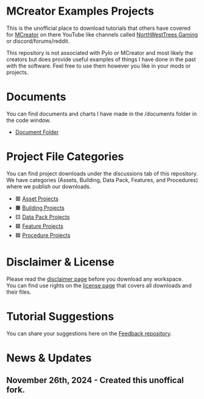 # MCreator Examples Projects
This is the unofficial place to download tutorials that others have covered for [MCreator](https://mcreator.net/) on there YouTube like channels called [NorthWestTrees Gaming](https://www.youtube.com/channel/UC8XYkALuEvGlKhza5Uyb7uQ) or discord/forums/reddit.   
  
This repository is not associated with Pylo or MCreator and most likely the creators but does provide useful examples of things I have done in the past with the software. Feel free to use them however you like in your mods or projects.

# Documents
You can find documents and charts I have made in the /documents folder in the code window.
- [Document Folder](https://github.com/MCreator-Examples/Projects/tree/main/Documents)

# Project File Categories
You can find project downloads under the discussions tab of this repository.  
We have categories (Assets, Building, Data Pack, Features, and Procedures) where we publish our downloads.
- 🟥 [Asset Projects]()
- 🟧 [Building Projects](https://github.com/TheShadowModsUK/MCRProjects/discussions/categories/asset-projects)
- 🟨 [Data Pack Projects](https://github.com/MCreator-Examples/Projects/discussions/categories/data-packs)
- 🟩 [Feature Projects](https://github.com/TheShadowModsUK/MCRProjects/discussions/categories/feature-projects)
- 🟦 [Procedure Projects](https://github.com/TheShadowModsUK/MCRProjects/discussions/categories/procedure-projects)

# Disclaimer & License
Please read the [disclaimer page](https://github.com/MCreator-Examples/Projects/blob/main/DISCLAIMER.md) before you download any workspace.  
You can find use rights on the [license page](https://github.com/MCreator-Examples/Projects/blob/main/License.md) that covers all downloads and their files.

# Tutorial Suggestions
You can share your suggestions here on the [Feedback repository](https://github.com/MCreator-Examples/Feedback).

# News & Updates
## November 26th, 2024 - Created this unoffical fork.
